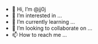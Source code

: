 - 👋 Hi, I’m @jj0j
- 👀 I’m interested in ...
- 🌱 I’m currently learning ...
- 💞️ I’m looking to collaborate on ...
- 📫 How to reach me ...

<!---
jj0j/jj0j is a ✨ special ✨ repository because its `README.md` (this file) appears on your GitHub profile.
You can click the Preview link to take a look at your changes.
--->
